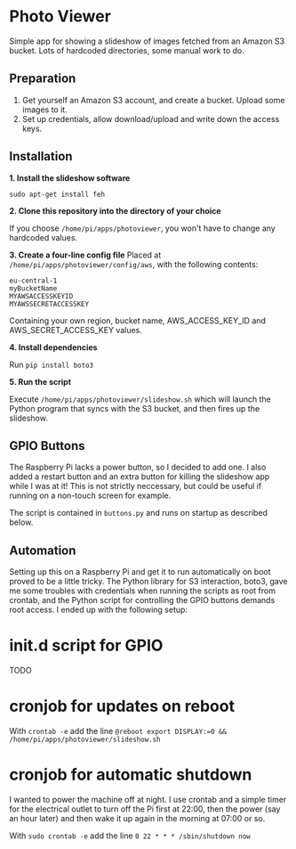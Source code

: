 # Photo Viewer
Simple app for showing a slideshow of images fetched from an Amazon S3 bucket. Lots of hardcoded directories, some manual work to do.

## Preparation
1. Get yourself an Amazon S3 account, and create a bucket. Upload some images to it.
2. Set up credentials, allow download/upload and write down the access keys.
## Installation
**1. Install the slideshow software**

`sudo apt-get install feh`

**2. Clone this repository into the directory of your choice**

If you choose `/home/pi/apps/photoviewer`, you won't have to change any hardcoded values.

**3. Create a four-line config file**
Placed at `/home/pi/apps/photoviewer/config/aws`, with the following contents:

	eu-central-1
	myBucketName
	MYAWSACCESSKEYID
	MYAWSSECRETACCESSKEY

Containing your own region, bucket name, AWS_ACCESS_KEY_ID and AWS_SECRET_ACCESS_KEY values.

**4. Install dependencies**

Run `pip install boto3`

**5. Run the script**

Execute `/home/pi/apps/photoviewer/slideshow.sh` which will launch the Python program that syncs with the S3 bucket, and then fires up the slideshow.

## GPIO Buttons

The Raspberry Pi lacks a power button, so I decided to add one. I also added a restart button and an extra button for killing the slideshow app while I was at it! This is not strictly neccessary, but could be useful if running on a non-touch screen for example.

The script is contained in `buttons.py` and runs on startup as described below.

## Automation

Setting up this on a Raspberry Pi and get it to run automatically on boot proved to be a little tricky. The Python library for S3 interaction, boto3, gave me some troubles with credentials when running the scripts as root from crontab, and the Python script for controlling the GPIO buttons demands root access. I ended up with the following setup:

# init.d script for GPIO

TODO

# cronjob for updates on reboot

With `crontab -e` add the line `@reboot export DISPLAY:=0 && /home/pi/apps/photoviewer/slideshow.sh` 

# cronjob for automatic shutdown

I wanted to power the machine off at night. I use crontab and a simple timer for the electrical outlet to turn off the Pi first at 22:00, then the power (say an hour later) and then wake it up again in the morning at 07:00 or so.

With `sudo crontab -e` add the line `0 22 * * * /sbin/shutdown now`



